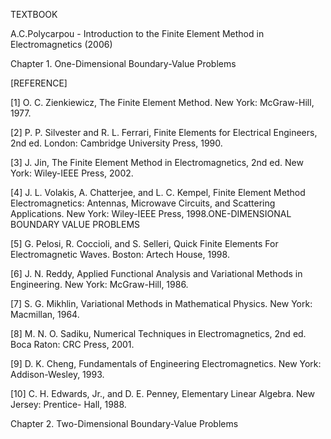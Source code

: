 TEXTBOOK

A.C.Polycarpou - Introduction to the Finite Element Method in Electromagnetics (2006)



Chapter 1. One-Dimensional Boundary-Value Problems

[REFERENCE]

[1] O. C. Zienkiewicz, The Finite Element Method. New York: McGraw-Hill, 1977.

[2] P. P. Silvester and R. L. Ferrari, Finite Elements for Electrical Engineers, 2nd ed. London:
Cambridge University Press, 1990.

[3] J. Jin, The Finite Element Method in Electromagnetics, 2nd ed. New York: Wiley-IEEE
Press, 2002.

[4] J. L. Volakis, A. Chatterjee, and L. C. Kempel, Finite Element Method Electromagnetics:
Antennas, Microwave Circuits, and Scattering Applications. New York: Wiley-IEEE Press,
1998.ONE-DIMENSIONAL BOUNDARY VALUE PROBLEMS

[5] G. Pelosi, R. Coccioli, and S. Selleri, Quick Finite Elements For Electromagnetic Waves.
Boston: Artech House, 1998.

[6] J. N. Reddy, Applied Functional Analysis and Variational Methods in Engineering. New
York: McGraw-Hill, 1986.

[7] S. G. Mikhlin, Variational Methods in Mathematical Physics. New York: Macmillan, 1964.

[8] M. N. O. Sadiku, Numerical Techniques in Electromagnetics, 2nd ed. Boca Raton: CRC
Press, 2001.

[9] D. K. Cheng, Fundamentals of Engineering Electromagnetics. New York: Addison-Wesley,
1993.

[10] C. H. Edwards, Jr., and D. E. Penney, Elementary Linear Algebra. New Jersey: Prentice-
Hall, 1988.



Chapter 2. Two-Dimensional Boundary-Value Problems



